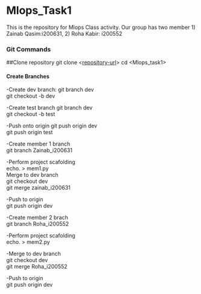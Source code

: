 # Mlops_Task1
This is the repository for Mlops Class activity. Our group has two member 1) Zainab Qasim:i200631, 2) Roha Kabir: i200552
### Git Commands
##Clone repository
git clone <[repository-url](https://github.com/RohaKabir/Mlops_Task1)>
cd <Mlops_task1>
#### Create Branches
-Create dev branch:
git branch dev  
git checkout -b dev

-Create test branch
git branch dev  
git checkout -b test

-Push onto origin
git push origin dev  
git push origin test

-Create member 1 branch  
git branch Zainab_i200631

-Perform project scafolding  
echo. > mem1.py  
Merge to dev branch  
git checkout dev  
git merge zainab_i200631  

-Push to origin  
git push origin dev

-Create member 2 brach  
git branch Roha_i200552

-Perform project scafolding  
echo. > mem2.py

-Merge to dev branch  
git checkout dev  
git merge Roha_i200552    

-Push to origin  
git push origin dev


